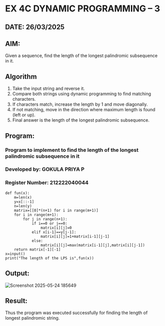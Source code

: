 # EX 4C DYNAMIC PROGRAMMING – 3
## DATE: 26/03/2025
## AIM:
Given a sequence, find the length of the longest palindromic subsequence in it.

## Algorithm
1. Take the input string and reverse it.
2. Compare both strings using dynamic programming to find matching characters.
3. If characters match, increase the length by 1 and move diagonally.
4. If not matching, move in the direction where maximum length is found (left or up). 
5. Final answer is the length of the longest palindromic subsequence.  

## Program:

### Program to implement to find the length of the longest palindromic subsequence in it
### Developed by: GOKULA PRIYA P 
### Register Number: 212222040044
```
def fun(x):
    m=len(x)
    y=x[::-1]
    n=len(y)
    matrix=[[0]*(n+1) for i in range(m+1)]
    for i in range(m+1):
        for j in range(n+1):
            if i==0 or j==0:
                matrix[i][j]=0
            elif x[i-1]==y[j-1]:
                matrix[i][j]=1+matrix[i-1][j-1]
            else:
                matrix[i][j]=max(matrix[i-1][j],matrix[i][j-1])
    return matrix[-1][-1]
x=input()
print("The length of the LPS is",fun(x))
```
## Output:
![Screenshot 2025-05-24 185649](https://github.com/user-attachments/assets/a128df84-8ea4-491f-b415-c060ba7d29b9)

## Result:
Thus the program was executed successfully for finding the length of longest palindromic string.
